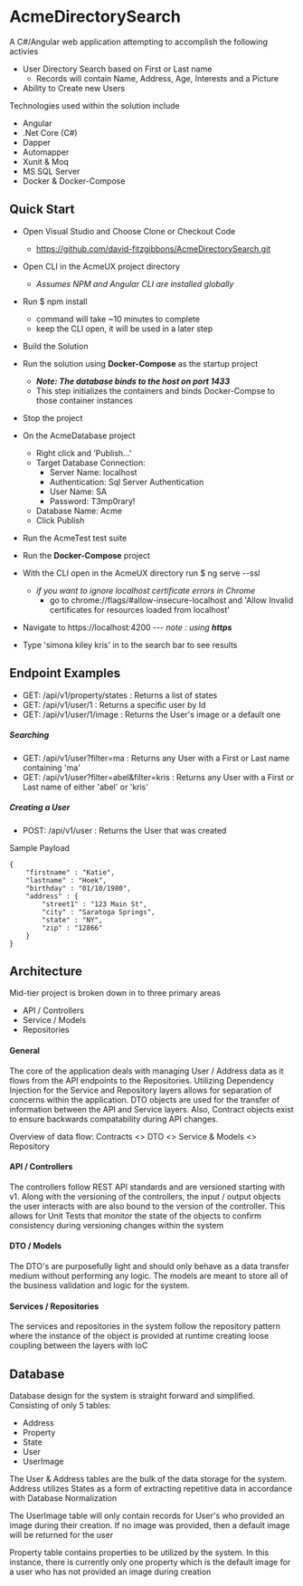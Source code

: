 # AcmeDirectorySearch

A C#/Angular web application attempting to accomplish the following activies
- User Directory Search based on First or Last name
    - Records will contain Name, Address, Age, Interests and a Picture
- Ability to Create new Users

Technologies used within the solution include
- Angular
- .Net Core (C#)
- Dapper
- Automapper
- Xunit & Moq
- MS SQL Server
- Docker & Docker-Compose


## Quick Start
- Open Visual Studio and Choose Clone or Checkout Code
    - https://github.com/david-fitzgibbons/AcmeDirectorySearch.git
- Open CLI in the AcmeUX project directory
    - _Assumes NPM and Angular CLI are installed globally_
- Run $ npm install
    - command will take ~10 minutes to complete
    - keep the CLI open, it will be used in a later step
- Build the Solution 
- Run the solution using **Docker-Compose** as the startup project
    - **_Note: The database binds to the host on port 1433_**
    - This step initializes the containers and binds Docker-Compse to those container instances
- Stop the project
- On the AcmeDatabase project
    - Right click and 'Publish...'
    - Target Database Connection:
        - Server Name: localhost
        - Authentication: Sql Server Authentication
        - User Name: SA
        - Password: T3mp0rary!
    - Database Name: Acme
    - Click Publish
- Run the AcmeTest test suite

- Run the **Docker-Compose** project 
- With the CLI open in the AcmeUX directory run $ ng serve --ssl
    - _if you want to ignore localhost certificate errors in Chrome_
    	- go to chrome://flags/#allow-insecure-localhost and 'Allow Invalid certificates for resources loaded from localhost'
	
- Navigate to https://localhost:4200   --- _note : using **https**_
- Type 'simona kiley kris' in to the search bar to see results
    

## Endpoint Examples
- GET: /api/v1/property/states  :  Returns a list of states
- GET: /api/v1/user/1           :  Returns a specific user by Id
- GET: /api/v1/user/1/image     :  Returns the User's image or a default one

##### Searching
- GET: /api/v1/user?filter=ma     :  Returns any User with a First or Last name containing 'ma'
- GET: /api/v1/user?filter=abel&filter=kris     :  Returns any User with a First or Last name of either 'abel' or 'kris'

##### Creating a User
- POST: /api/v1/user            :  Returns the User that was created

Sample Payload
```
{
	"firstname" : "Katie",
	"lastname" : "Hoek",
	"birthday" : "01/10/1980",
	"address" : {
		"street1" : "123 Main St",
		"city" : "Saratoga Springs",
		"state" : "NY",
		"zip" : "12866"
	}
}
```

## Architecture

Mid-tier project is broken down in to three primary areas 
- API / Controllers
- Service / Models
- Repositories

#### General
The core of the application deals with managing User / Address data as it flows from the API endpoints to the Repositories.  Utilizing Dependency Injection for the Service and Repository layers allows for separation of concerns within the application.  DTO objects are used for the transfer of information between the API and Service layers.  Also, Contract objects exist to ensure backwards compatability during API changes.

Overview of data flow:  Contracts <> DTO <> Service & Models <> Repository

#### API / Controllers
The controllers follow REST API standards and are versioned starting with v1.  Along with the versioning of the controllers, the input / output objects the user interacts with are also bound to the version of the controller.  This allows for Unit Tests that monitor the state of the objects to confirm consistency during versioning changes within the system

#### DTO / Models
The DTO's are purposefully light and should only behave as a data transfer medium without performing any logic.  The models are meant to store all of the business validation and logic for the system.  

#### Services / Repositories
The services and repositories in the system follow the repository pattern where the instance of the object is provided at runtime creating loose coupling between the layers with IoC


## Database
Database design for the system is straight forward and simplified.  Consisting of only 5 tables: 
- Address
- Property
- State
- User
- UserImage

The User & Address tables are the bulk of the data storage for the system.  Address utilizes States as a form of extracting repetitive data in accordance with Database Normalization

The UserImage table will only contain records for User's who provided an image during their creation.  If no image was provided, then a default image will be returned for the user

Property table contains properties to be utilized by the system.  In this instance, there is currently only one property which is the default image for a user who has not provided an image during creation






